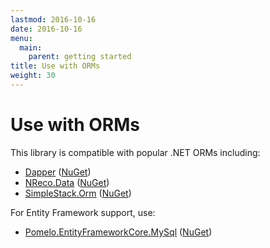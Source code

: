 ```yaml
---
lastmod: 2016-10-16
date: 2016-10-16
menu:
  main:
    parent: getting started
title: Use with ORMs
weight: 30
---
```


Use with ORMs
=============

This library is compatible with popular .NET ORMs including:

* [Dapper](https://github.com/StackExchange/dapper-dot-net) ([NuGet](https://www.nuget.org/packages/Dapper))
* [NReco.Data](https://github.com/nreco/data) ([NuGet](https://www.nuget.org/packages/NReco.Data))
* [SimpleStack.Orm](https://github.com/SimpleStack/simplestack.orm) ([NuGet](https://www.nuget.org/packages/SimpleStack.Orm.MySQLConnector))

For Entity Framework support, use:

* [Pomelo.EntityFrameworkCore.MySql](https://github.com/PomeloFoundation/Pomelo.EntityFrameworkCore.MySql) ([NuGet](https://www.nuget.org/packages/Pomelo.EntityFrameworkCore.MySql))
